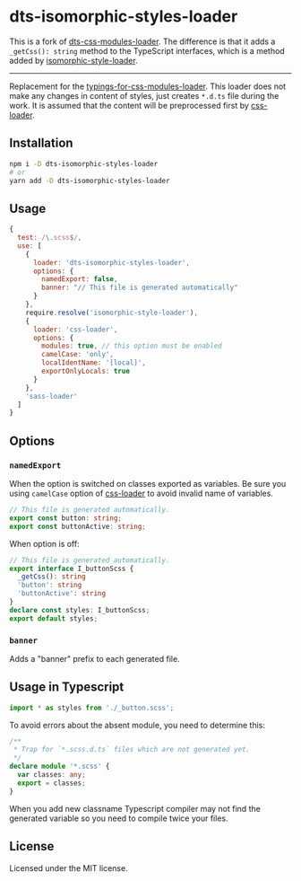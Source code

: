 # dts-isomorphic-styles-loader

This is a fork of [dts-css-modules-loader](https://github.com/Megaputer/dts-css-modules-loader). The
difference is that it adds a `_getCss(): string` method to the TypeScript interfaces, which is a
method added by [isomorphic-style-loader](https://github.com/kriasoft/isomorphic-style-loader).

---

Replacement for the [typings-for-css-modules-loader](https://github.com/Jimdo/typings-for-css-modules-loader). This loader does not make any changes in content of styles, just creates `*.d.ts` file during the work. It is assumed that the content will be preprocessed first by [css-loader](https://github.com/webpack-contrib/css-loader).

## Installation
```bash
npm i -D dts-isomorphic-styles-loader
# or
yarn add -D dts-isomorphic-styles-loader
```

## Usage
```js
{
  test: /\.scss$/,
  use: [
    {
      loader: 'dts-isomorphic-styles-loader',
      options: {
        namedExport: false,
        banner: "// This file is generated automatically"
      }
    },
    require.resolve('isomorphic-style-loader'),
    {
      loader: 'css-loader',
      options: {
        modules: true, // this option must be enabled
        camelCase: 'only',
        localIdentName: '[local]',
        exportOnlyLocals: true
      }
    },
    'sass-loader'
  ]
}
```

## Options
### `namedExport`
When the option is switched on classes exported as variables. Be sure you using `camelCase` option of [css-loader](https://github.com/webpack-contrib/css-loader) to avoid invalid name of variables.

```ts
// This file is generated automatically.
export const button: string;
export const buttonActive: string;
```

When option is off:
```ts
// This file is generated automatically.
export interface I_buttonScss {
  _getCss(): string
  'button': string
  'buttonActive': string
}
declare const styles: I_buttonScss;
export default styles;
```

### `banner`
Adds a "banner" prefix to each generated file.

## Usage in Typescript
```ts
import * as styles from './_button.scss';
```

To avoid errors about the absent module, you need to determine this:
```ts
/**
 * Trap for `*.scss.d.ts` files which are not generated yet.
 */
declare module '*.scss' {
  var classes: any;
  export = classes;
}
```
When you add new classname Typescript compiler may not find the generated variable so you need to compile twice your files.

## License
Licensed under the MIT license.
